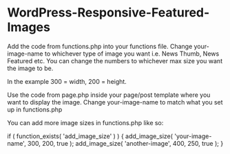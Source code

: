 # WordPress-Responsive-Featured-Images

Add the code from functions.php into your functions file. Change your-image-name to whichever type of image you want i.e. News Thumb, News Featured etc. You can change the numbers to whichever max size you want the image to be. 

In the example 300 = width, 200 = height.

Use the code from page.php inside your page/post template where you want to display the image. Change your-image-name to match what you set up in functions.php

You can add more image sizes in functions.php like so:

if ( function_exists( 'add_image_size' ) ) {
add_image_size( 'your-image-name', 300, 200, true ); 
add_image_size( 'another-image', 400, 250, true ); 
}
